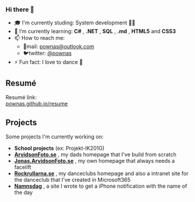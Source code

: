 ### Hi there 👋

- :mortar_board: I'm currently studing: System development 👨‍💻
- 🌱 I’m currently learning: **C#** , **.NET** , **SQL** , **.md** , **HTML5** and **CSS3**
- 📫 How to reach me:
  - 📧mail: [pownas@outlook.com](mailto:pownas@outlook.com)
  - 🐦twitter: [@pownas](https://twitter.com/pownas)
- ⚡ Fun fact: I love to dance 🕺

## Resumé
Resumé link:\
[pownas.github.io/resume](https://pownas.github.io/resume/)

## Projects
Some projects I'm currently working on:

- **School projects** (ex: Projekt-IK201G)
- **[ArvidsonFoto.se](https://ArvidsonFoto.se)** , my dads homepage that I've build from scratch
- **[Jonas.ArvidsonFoto.se](https://Jonas.ArvidsonFoto.se)** , my own homepage that always needs a facelift
- **[Rockrullarna.se](https://www.Rockrullarna.se)** , my danceclubs homepage and also a intranet site for the danceclub that I've created in Microsoft365
- **[Namnsdag](https://pownas.github.io/Namnsdag/)** , a site I wrote to get a iPhone notification with the name of the day

<!--
**pownas/pownas** is a ✨ _special_ ✨ repository because its `README.md` (this file) appears on your GitHub profile.

Here are some ideas to get you started:

- 🔭 I’m currently working on ...
- 🌱 I’m currently learning ...
- 👯 I’m looking to collaborate on ...
- 🤔 I’m looking for help with ...
- 💬 Ask me about ...
- 📫 How to reach me: ...
- 😄 Pronouns: ...
- ⚡ Fun fact: ...
-->
